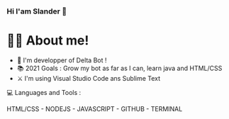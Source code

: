 ### Hi I'am Slander 👋

# 👨‍🎓 About me!

+ 🤖 I'm developper of Delta Bot !
+ 📚 2021 Goals : Grow my bot as far as I can, learn java and HTML/CSS
+ ⚔️ I'm using Visual Studio Code ans Sublime Text



💻 Languages and Tools : 

HTML/CSS - NODEJS - JAVASCRIPT - GITHUB - TERMINAL
